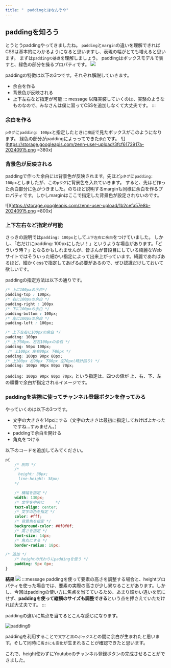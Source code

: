 ```yaml
---
title: "　paddingとはなんぞや"
---
```



## paddingを知ろう

とうとうpaddingやってきましたね。
`padding`と`margin`の違いを理解できればCSSは基本的にわかるようになると思いますし、表現の幅がとても増えると思います。
まずは`paddingの基礎`を理解しましょう。
paddingはボックスモデルで表すと、緑色の部分を操るプロパティです。
![](https://storage.googleapis.com/zenn-user-upload/0ad63fe46c71-20240915.png)

paddingの特徴は以下の3つです。それぞれ解説していきます。

* 余白を作る
* 背景色が反映される
* 上下左右など指定が可能
::: message
以降実装していくのは、実験のようなものなので、みなさんは僕に習ってCSSを追加しなくて大丈夫です。
:::

### 余白を作る

`pタグ`に`padding: 100px`と指定したときに`検証`で見たボックスがこのようになります。
緑色の部分がpaddingによっってできた`余白`です。
![](<https://storage.googleapis.com/zenn-user-upload/3fcf6173917a-20240915.png> =380x)

### 背景色が反映される

paddingで作った余白には背景色が反映されます。先ほど`pタグ`に`padding: 100px`としましたが、この`pタグ`に背景色を入れていきます。
すると、先ほど作った余白部分に色がつきました。のちほど説明するmarginも同様に余白を作るプロパティです。しかしmarginはここで指定した背景色が設定されないのです。

![](<https://storage.googleapis.com/zenn-user-upload/1b2cefa57e8b-20240915.png>  =800x)

### 上下左右など指定が可能

さっきの説明では`padding: 100px`として`上下左右に余白`をつけていました。
しかし、「右だけにpadding: 100pxにしたい！」というような場合があります。「どういう時？」となるかもしれませんが、皆さんが普段目にしている綺麗なWebサイトではそういった細かい指定によって出来上がっています。綺麗であればあるほど、細かくcssで指定してあげる必要があるので、ぜひ認識だけしておいて欲しいです。

paddingの指定方法は以下の通りです。

```css:example.css
/* 上に100pxの余白*/
padding-top : 100px;
/* 右に100pxの余白 */
padding-right : 100px
/* 下に100pxの余白 */
padding-bottom : 100px;
/* 左に100pxの余白 */
padding-left : 100px;

/* 上下左右に100pxの余白 */
padding: 100px
/* 上下50px、左右100pxの余白 */
padding: 50px 100px;
 /* 上100px 左右90px 下80px */
padding: 100px 90px 80px;
/* 上100px 右90px 下80px 左70px(時計回り) */
padding: 100px 90px 80px 70px;
```

`padding: 100px 90px 80px 70px;` という指定は、四つの値が 上、右、下、左 の順番で余白が指定されるイメージです。

### paddingを実際に使ってチャンネル登録ボタンを作ってみる

やっていくのは以下の3つです。

* 文字の大きさを14pxにする（文字の大きさは最初に指定しておけばよかったですね...すみません。）
* paddingで余白を開ける
* 角丸をつける

以下のコードを追加してみてください。

```css:style.css
p{
    /* 削除 */
    /* 
    　height: 38px;
    　line-height: 38px; 
    */

    /* 横幅を指定 */
    width: 130px;
    /* 文字を中央に     */
    text-align: center;
    /* 文字の色を指定 */
    color: #fff;
    /* 背景色を指定 */
    background-color: #0f0f0f;
    /* 高さを指定 */
    font-size: 14px;
    /* 角丸にする */
    border-radius: 18px;

/* 追加 */
    /* heightの代わりにpaddingを使う */
    padding: 9px 0px;
}
```

**結果**
![](https://storage.googleapis.com/zenn-user-upload/774685199a93-20241027.png)
:::message
paddingを使って要素の高さを調整する場合と、heightプロパティを使った場合では、要素の実際の高さが少し異なることがあります。しかし、今回はpaddingの使い方に焦点を当てているため、あまり細かい違いを気にせず、**paddingを使って縦横のサイズも調整できる**という点を押さえていただければ大丈夫です。
:::

paddingの違いに焦点を当てるとこんな感じになります。

![padding9](https://storage.googleapis.com/zenn-user-upload/11a41d0bee1f-20241027.png)

paddingを利用することで`文字`と`黒のボックス`との間に余白が生まれたと思います。そして同時に`高さにも変化`が生まれることが確認できたと思います。

これで、height使わずにYoutubeのチャンネル登録ボタンの完成させることができました。
